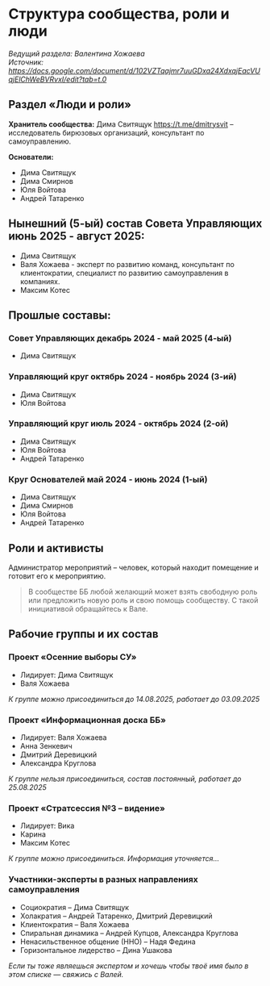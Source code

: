 # Структура сообщества, роли и люди
*Ведущий раздела: Валентина Хожаева*  
*Источник: https://docs.google.com/document/d/102VZTqajmr7uuGDxa24XdxqjEacVUqjElChWeBVRvxI/edit?tab=t.0*

## Раздел «Люди и роли»
**Хранитель сообщества:** Дима Свитящук https://t.me/dmitrysvit – исследователь бирюзовых организаций, консультант по самоуправлению.

**Основатели:**  
- Дима Свитящук
- Дима Смирнов
- Юля Войтова
- Андрей Татаренко

## Нынешний (5-ый) состав Совета Управляющих июнь 2025 - август 2025:
- Дима Свитящук
- Валя Хожаева - эксперт по развитию команд, консультант по клиентократии, специалист по развитию самоуправления в компаниях.
- Максим Котес

## Прошлые составы:

### Совет Управляющих декабрь 2024 - май 2025 (4-ый)
- Дима Свитящук

### Управляющий круг октябрь 2024 - ноябрь 2024 (3-ий)
- Дима Свитящук
- Юля Войтова

### Управляющий круг июль 2024 - октябрь 2024 (2-ой)
- Дима Свитящук
- Юля Войтова
- Андрей Татаренко

### Круг Основателей май 2024 - июнь 2024 (1-ый)
- Дима Свитящук
- Дима Смирнов
- Юля Войтова
- Андрей Татаренко

## Роли и активисты
Администратор мероприятий – человек, который находит помещение и готовит его к мероприятию.

> В сообществе ББ любой желающий может взять свободную роль или предложить новую роль и свою помощь сообществу. С такой инициативой обращайтесь к Вале.

## Рабочие группы и их состав

### Проект «Осенние выборы СУ»
- Лидирует: Дима Свитящук
- Валя Хожаева

*К группе можно присоединиться до 14.08.2025, работает до 03.09.2025*

### Проект «Информационная доска ББ»
- Лидирует: Валя Хожаева
- Анна Зенкевич
- Дмитрий Деревицкий
- Александра Круглова

*К группе нельзя присоединиться, состав постоянный, работает до 25.08.2025*

### Проект «Стратсессия №3 – видение»
- Лидирует: Вика
- Карина
- Максим Котес

*К группе можно присоединиться. Информация уточняется…*

### Участники-эксперты в разных направлениях самоуправления
- Социократия – Дима Свитящук
- Холакратия – Андрей Татаренко, Дмитрий Деревицкий
- Клиентократия – Валя Хожаева
- Спиральная динамика – Андрей Купцов, Александра Круглова
- Ненасильственное общение (ННО) – Надя Федина
- Горизонтальное лидерство – Дина Ушакова

*Если ты тоже являешься экспертом и хочешь чтобы твоё имя было в этом списке — свяжись с Валей.*
